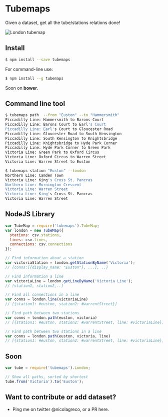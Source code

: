 # Tubemaps

Given a dataset, get all the tube/stations relations done!

![London tubemap](https://raw.githubusercontent.com/nicola/tubemaps/master/thumbnail.png)

## Install
```bash
$ npm install --save tubemaps
```

For command-line use:
```bash
$ npm install --g tubemaps
```

Soon on **bower**.

## Command line tool

```sh
$ tubemaps path  --from "Euston" --to "Hammersmith"
Piccadilly Line: Hammersmith to Barons Court
Piccadilly Line: Barons Court to Earl's Court
Piccadilly Line: Earl's Court to Gloucester Road
Piccadilly Line: Gloucester Road to South Kensington
Piccadilly Line: South Kensington to Knightsbridge
Piccadilly Line: Knightsbridge to Hyde Park Corner
Piccadilly Line: Hyde Park Corner to Green Park
Victoria Line: Green Park to Oxford Circus
Victoria Line: Oxford Circus to Warren Street
Victoria Line: Warren Street to Euston

$ tubemaps station "Euston" --london                    
Northern Line: Camden Town
Victoria Line: King's Cross St. Pancras
Northern Line: Mornington Crescent
Victoria Line: Warren Street
Victoria Line: King's Cross St. Pancras
Victoria Line: Warren Street
```

## NodeJS Library
```javascript
var TubeMap = require('tubemaps').TubeMap;
var london = new TubeMap({
  stations: csv.stations,
  lines: csv.lines,
  connections: csv.connections
});

// Find information about a station
var victoriaStation = london.getStationByName('Victoria');
// {conns:[{display_name: "Euston"}, ...], ..}

// Find information a line
var victoriaLine = london.getLineByName('Victoria Line');
// [station1, station2,..]

// Find all connections in a line
var conns = london.line(victoriaLine)
// [{station1: #euston, station2: #warrentStreet}]

// Find path between two stations
var conns = london.path(euston, victoria)
// [{station1: #euston, station2: #warrentStreet, line: #victoriaLine}]

// Find path between two stations in a line
var conns = london.path(euston, victoria, line)
// [{station1: #euston, station2: #warrentStreet, line: #victoriaLine}]
```

## Soon
```javascript
var tube = require('tubemaps').London;

// Show all paths, sorted by shortest
tube.from('Victoria').to('Euston');
```

## Want to contribute or add dataset?

- Ping me on twitter @nicolagreco, or a PR here.
